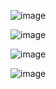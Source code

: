 


![image](https://user-images.githubusercontent.com/91433112/231607700-962c5723-3db0-4a1b-bbd6-9bb041bbb1b2.png)

![image](https://user-images.githubusercontent.com/91433112/231607760-4ec19067-a34a-45c2-9dd5-8d38a5ed64c3.png)

![image](https://user-images.githubusercontent.com/91433112/231607778-9b95ee8c-17a0-4e1e-9c7b-ac80729939fd.png)

![image](https://user-images.githubusercontent.com/91433112/231607798-6ae4164a-cf9f-4cb1-9e95-1fe552be1019.png)
